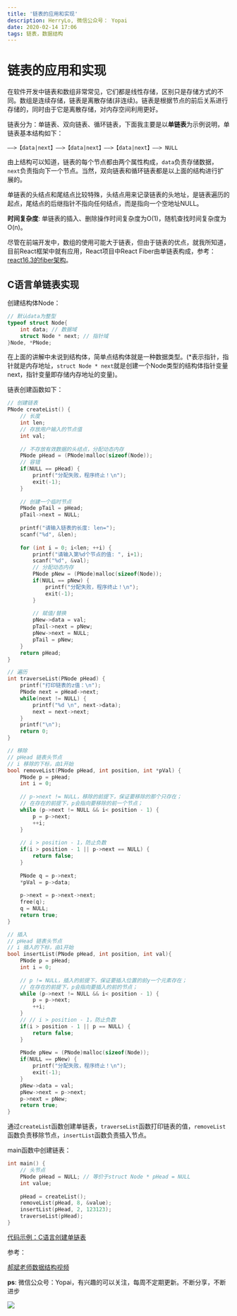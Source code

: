 ```yaml
---
title: '链表的应用和实现'
description: HerryLo, 微信公众号： Yopai
date: 2020-02-14 17:06
tags: 链表，数据结构
---
```


# 链表的应用和实现

在软件开发中链表和数组非常常见，它们都是线性存储，区别只是存储方式的不同。数组是连续存储，链表是离散存储(非连续)。链表是根据节点的前后关系进行存储的，同时由于它是离散存储，对内存空间利用更好。

链表分为：单链表、双向链表、循环链表，下面我主要是以**单链表**为示例说明，单链表基本结构如下：

```shell
——>【data|next】——>【data|next】——>【data|next】——> NULL
```
由上结构可以知道，链表的每个节点都由两个属性构成，```data```负责存储数据，```next```负责指向下一个节点。当然，双向链表和循环链表都是以上面的结构进行扩展的。

单链表的头结点和尾结点比较特殊，头结点用来记录链表的头地址，是链表遍历的起点，尾结点的后继指针不指向任何结点，而是指向一个空地址NULL。

**时间复杂度**: 单链表的插入、删除操作时间复杂度为O(1)，随机查找时间复杂度为O(n)。

尽管在前端开发中，数组的使用可能大于链表，但由于链表的优点，就我所知道，目前React框架中就有应用，React项目中React Fiber由单链表构成，参考：[react16.3的fiber架构](https://blog.csdn.net/songshuzhong/article/details/80642651)。

## C语言单链表实现

创建结构体Node：
```c
// 默认data为整型
typeof struct Node{
    int data; // 数据域
    struct Node * next; // 指针域
}Node, *PNode;
```
在上面的讲解中未说到结构体，简单点结构体就是一种数据类型。(*表示指针，指针就是内存地址，```struct Node * next```就是创建一个Node类型的结构体指针变量next，指针变量即存储内存地址的变量)。

链表创建函数如下：
```c
// 创建链表
PNode createList() {
    // 长度
    int len;
    // 存放用户输入的节点值
    int val;
    
    // 不存放有效数据的头结点，分配动态内存
    PNode pHead = (PNode)malloc(sizeof(Node));
    // 容错
    if(NULL == pHead) {
        printf("分配失败，程序终止！\n");
        exit(-1);
    }
    
    // 创建一个临时节点
    PNode pTail = pHead;
    pTail->next = NULL;
    
    printf("请输入链表的长度: len=");
    scanf("%d", &len);
    
    for (int i = 0; i<len; ++i) {
        printf("请输入第%d个节点的值: ", i+1);
        scanf("%d", &val);
        // 分配动态内存
        PNode pNew = (PNode)malloc(sizeof(Node));
        if(NULL == pNew) {
            printf("分配失败，程序终止！\n");
            exit(-1);
        }
        
        // 赋值/替换
        pNew->data = val;
        pTail->next = pNew;
        pNew->next = NULL;
        pTail = pNew;
    }
    return pHead;
}

// 遍历  
int traverseList(PNode pHead) {
    printf("打印链表的z值：\n");
    PNode next = pHead->next;
    while(next != NULL) {
        printf("%d \n", next->data);
        next = next->next;
    }
    printf("\n");
    return 0;
}

// 移除
// pHead 链表头节点
// i 移除的下标，由1开始
bool removeList(PNode pHead, int position, int *pVal) {
    PNode p = pHead;
    int i = 0;
    
    // p->next != NULL，移除的前提下，保证要移除的那个只存在；
    // 在存在的前提下，p会指向要移除的前一个节点；
    while (p->next != NULL && i< position - 1) {
        p = p->next;
        ++i;
    }
    
    // i > position - 1，防止负数
    if(i > position - 1 || p->next == NULL) {
        return false;
    }
    
    PNode q = p->next;
    *pVal = p->data;
    
    p->next = p->next->next;
    free(q);
    q = NULL;
    return true;
}

// 插入
// pHead 链表头节点
// i 插入的下标，由1开始
bool insertList(PNode pHead, int position, int val){
    PNode p = pHead;
    int i = 0;
    
    // p != NULL，插入的前提下，保证要插入位置的前y一个元素存在；
    // 在存在的前提下，p会指向要插入的前的节点；
    while (p->next != NULL && i< position - 1) {
        p = p->next;
        ++i;
    }
    // // i > position - 1，防止负数
    if(i > position - 1 || p == NULL) {
        return false;
    }
    
    PNode pNew = (PNode)malloc(sizeof(Node));
    if(NULL == pNew) {
        printf("分配失败，程序终止！\n");
        exit(-1);
    }
    pNew->data = val;
    pNew->next = p->next;
    p->next = pNew;
    return true;
}
```
通过```createList```函数创建单链表，```traverseList```函数打印链表的值，```removeList```函数负责移除节点，```insertList```函数负责插入节点。

main函数中创建链表：
```c
int main() {
    // 头节点
    PNode pHead = NULL; // 等价于struct Node * pHead = NULL
    int value;
    
    pHead = createList();
    removeList(pHead, 8, &value);
    insertList(pHead, 2, 123123);
    traverseList(pHead);
}
```

[代码示例：C语言创建单链表](https://github.com/HerryLo/CStruct/blob/master/list/main.c)

参考：

[郝斌老师数据结构视频](https://www.bilibili.com/video/av12907870?p=14)

**ps**: 微信公众号：Yopai，有兴趣的可以关注，每周不定期更新。不断分享，不断进步

![](/webChat1.png)
